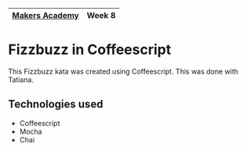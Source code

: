 | [Makers Academy](http://www.makersacademy.com) | Week 8 | 
| ------ | ------ |

Fizzbuzz in Coffeescript
========================

This Fizzbuzz kata was created using Coffeescript.  This was done with Tatiana.  

Technologies used
-----------------
- Coffeescript
- Mocha
- Chai

